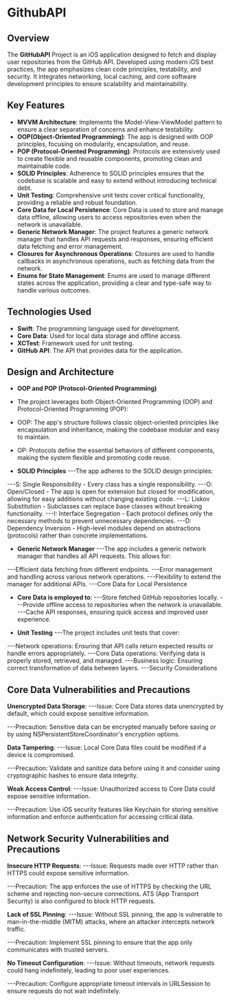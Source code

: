 # GithubAPI
## Overview

The **GitHubAPI** Project is an iOS application designed to fetch and display user repositories from the GitHub API. Developed using modern iOS best practices, the app emphasizes clean code principles, testability, and security. It integrates networking, local caching, and core software development principles to ensure scalability and maintainability.

## Key Features

- **MVVM Architecture**: Implements the Model-View-ViewModel pattern to ensure a clear separation of concerns and enhance testability.
- **OOP(Object-Oriented Programming)**: The app is designed with OOP principles, focusing on modularity, encapsulation, and reuse.
- **POP (Protocol-Oriented Programming)**: Protocols are extensively used to create flexible and reusable components, promoting clean and maintainable code.
- **SOLID Principles**: Adherence to SOLID principles ensures that the codebase is scalable and easy to extend without introducing technical debt.
- **Unit Testing**: Comprehensive unit tests cover critical functionality, providing a reliable and robust foundation.
- **Core Data for Local Persistence**: Core Data is used to store and manage data offline, allowing users to access repositories even when the network is unavailable.
- **Generic Network Manager**: The project features a generic network manager that handles API requests and responses, ensuring efficient data fetching and error management.
- **Closures for Asynchronous Operations**: Closures are used to handle callbacks in asynchronous operations, such as fetching data from the network.
- **Enums for State Management**: Enums are used to manage different states across the application, providing a clear and type-safe way to handle various outcomes.

  
## Technologies Used

- **Swift**: The programming language used for development.
- **Core Data**: Used for local data storage and offline access.
- **XCTest**: Framework used for unit testing.
- **GitHub API**: The API that provides data for the application.

## Design and Architecture

- **OOP and POP (Protocol-Oriented Programming)**
- The project leverages both Object-Oriented Programming (OOP) and Protocol-Oriented Programming (POP):

- OOP: The app's structure follows classic object-oriented principles like encapsulation and inheritance, making the codebase modular and easy to maintain.

- OP: Protocols define the essential behaviors of different components, making the system flexible and promoting code reuse.

- **SOLID Principles**
---The app adheres to the SOLID design principles:

---S: Single Responsibility - Every class has a single responsibility.
---O: Open/Closed - The app is open for extension but closed for modification, allowing for easy additions without changing existing code.
---L: Liskov Substitution - Subclasses can replace base classes without breaking functionality.
---I: Interface Segregation - Each protocol defines only the necessary methods to prevent unnecessary dependencies.
---D: Dependency Inversion - High-level modules depend on abstractions (protocols) rather than concrete implementations.

- **Generic Network Manager**
---The app includes a generic network manager that handles all API requests. This allows for:

---Efficient data fetching from different endpoints.
---Error management and handling across various network operations.
---Flexibility to extend the manager for additional APIs.
---Core Data for Local Persistence

- **Core Data is employed to**:
---Store fetched GitHub repositories locally.
---Provide offline access to repositories when the network is unavailable.
---Cache API responses, ensuring quick access and improved user experience.

- **Unit Testing**
---The project includes unit tests that cover:

---Network operations: Ensuring that API calls return expected results or handle errors appropriately.
---Core Data operations: Verifying data is properly stored, retrieved, and managed.
---Business logic: Ensuring correct transformation of data between layers.
---Security Considerations

## Core Data Vulnerabilities and Precautions

**Unencrypted Data Storage**:
---Issue: Core Data stores data unencrypted by default, which could expose sensitive information.

---Precaution: Sensitive data can be encrypted manually before saving or by using NSPersistentStoreCoordinator's encryption options.

**Data Tampering**:
---Issue: Local Core Data files could be modified if a device is compromised.

---Precaution: Validate and sanitize data before using it and consider using cryptographic hashes to ensure data integrity.

**Weak Access Control**:
---Issue: Unauthorized access to Core Data could expose sensitive information.

---Precaution: Use iOS security features like Keychain for storing sensitive information and enforce authentication for accessing critical data.

## Network Security Vulnerabilities and Precautions

**Insecure HTTP Requests**:
---Issue: Requests made over HTTP rather than HTTPS could expose sensitive information.

---Precaution: The app enforces the use of HTTPS by checking the URL scheme and rejecting non-secure connections. ATS (App Transport Security) is also configured to block HTTP requests.

**Lack of SSL Pinning**:
---Issue: Without SSL pinning, the app is vulnerable to man-in-the-middle (MITM) attacks, where an attacker intercepts network traffic.

---Precaution: Implement SSL pinning to ensure that the app only communicates with trusted servers.

**No Timeout Configuration**:
---Issue: Without timeouts, network requests could hang indefinitely, leading to poor user experiences.

---Precaution: Configure appropriate timeout intervals in URLSession to ensure requests do not wait indefinitely.
